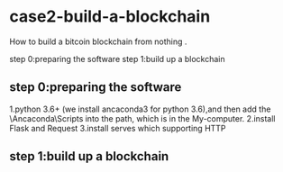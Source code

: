 # case2-build-a-blockchain
How to build a bitcoin blockchain from nothing .

step 0:preparing the software
step 1:build up a blockchain


step 0:preparing the software
---------------------------------
1.python 3.6+ (we install ancaconda3 for python 3.6),and then add the \Ancaconda\Scripts into the path, which is in the My-computer.
2.install Flask and Request
3.install serves which supporting HTTP

step 1:build up a blockchain
---------------------------------




